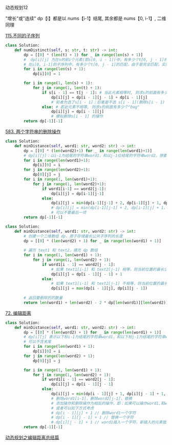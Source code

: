 动态规划12



<font style="color:rgb(24, 25, 28);">"增长"或"连续" dp【i】都是以 nums【i-1】结尾, 其余都是 nums【0, i-1】, 二维同理</font>



[115.不同的子序列](https://www.programmercarl.com/0115.%E4%B8%8D%E5%90%8C%E7%9A%84%E5%AD%90%E5%BA%8F%E5%88%97.html)

```python
class Solution:
    def numDistinct(self, s: str, t: str) -> int:
        dp = [[0] * (len(t) + 1) for _ in range(len(s) + 1)]
        #  dp[i][j] 为在s的前i个元素(即s[0, i - 1])中，有多少个t[0, j - 1]的匹配(以t[j - 1]为结尾)
        # 在s[0, i-1]的子序列中，有多少个t[0, j - 1]的匹配，由于是完全匹配，实际匹配到的s的子序列结尾必须以t[j - 1]为结尾，但是这里s[i - 1]并不一定在这个子序列里
        for i in range(len(s) + 1):
            dp[i][0] = 1

        for i in range(1, len(s) + 1):
            for j in range(1, len(t) + 1):
                if s[i - 1] == t[j - 1]: # 当此元素相等时, 则求s的前面有多少个"ba" + 前面有多少个完整"bag"
                    dp[i][j] = dp[i - 1][j - 1] + dp[i - 1][j]
                    # 前者为选了s[i - 1]；后者是不选 s[i - 1](删除s[i - 1)
                else: # 若此元素不相等, 则求s的前面有多少个"bag"
                    dp[i][j] = dp[i - 1][j]
                    # 模拟删除s[i - 1] 的操作
        return dp[-1][-1]
```



[583. 两个字符串的删除操作](https://www.programmercarl.com/0583.%E4%B8%A4%E4%B8%AA%E5%AD%97%E7%AC%A6%E4%B8%B2%E7%9A%84%E5%88%A0%E9%99%A4%E6%93%8D%E4%BD%9C.html#%E5%85%B6%E4%BB%96%E8%AF%AD%E8%A8%80%E7%89%88%E6%9C%AC)

```python
class Solution:
    def minDistance(self, word1: str, word2: str) -> int:
        dp = [[0] * (len(word2)+1) for _ in range(len(word1)+1)]
        # dp[i][j]：以i-1为结尾的字符串word1，和以j-1位结尾的字符串word2，想要达到相等，所需要删除元素的最少次数。
        for i in range(len(word1)+1):
            dp[i][0] = i
        for j in range(len(word2)+1):
            dp[0][j] = j
        for i in range(1, len(word1)+1):
            for j in range(1, len(word2)+1):
                if word1[i-1] == word2[j-1]:
                    dp[i][j] = dp[i-1][j-1]
                else:
                    dp[i][j] = min(dp[i-1][j-1] + 2, dp[i-1][j] + 1, dp[i][j-1] + 1)
                    # dp[i][j] = min(dp[i-1][j-1] + 2, dp[i-1][j] + 1， dp[i][j-1] + , dp[i-1][j-1] + 2)
                    # 可以不要最后一项
        return dp[-1][-1]
```

```python
class Solution:
    def minDistance(self, word1: str, word2: str) -> int:
        # 创建一个二维数组 dp，用于存储最长公共子序列的长度
        dp = [[0] * (len(word2) + 1) for _ in range(len(word1) + 1)]
        
        # 遍历 text1 和 text2，填充 dp 数组
        for i in range(1, len(word1) + 1):
            for j in range(1, len(word2) + 1):
                if word1[i - 1] == word2[j - 1]:
                    # 如果 text1[i-1] 和 text2[j-1] 相等，则当前位置的最长公共子序列长度为左上角位置的值加一
                    dp[i][j] = dp[i - 1][j - 1] + 1
                else:
                    # 如果 text1[i-1] 和 text2[j-1] 不相等，则当前位置的最长公共子序列长度为上方或左方的较大值
                    dp[i][j] = max(dp[i - 1][j], dp[i][j - 1])
        
        # 返回要删除的的数量
        return len(word1) + len(word2) - 2 * dp[len(word1)][len(word2)]
```



[72. 编辑距离](https://www.programmercarl.com/0072.%E7%BC%96%E8%BE%91%E8%B7%9D%E7%A6%BB.html#%E7%AE%97%E6%B3%95%E5%85%AC%E5%BC%80%E8%AF%BE)

```python
class Solution:
    def minDistance(self, word1: str, word2: str) -> int:
        dp = [[0] * (len(word2) + 1) for _ in range(len(word1) + 1)]
        # dp[i][j] 表示以下标i-1为结尾的字符串word1，和以下标j-1为结尾的字符串word2，最近编辑距离为dp[i][j]。
        # 可以不含末尾
        for i in range(len(word1) + 1):
            dp[i][0] = i
        for j in range(len(word2) + 1):
            dp[0][j] = j

        for i in range(1, len(word1) + 1):
            for j in range(1, len(word2) + 1):
                if word1[i - 1] == word2[j - 1]:
                    dp[i][j] = dp[i - 1][j - 1]
                else:
                    dp[i][j] = min(dp[i - 1][j] + 1, dp[i][j - 1] + 1, dp[i - 1][j - 1] + 1)
                    # 删除word1[i-1]，删除word2[j-1]，替换
                    # 添加操作和删除操作为相反的操作，即：如果可以操作word1,和word2，那么删除word1 等同于添加word2
                    # 或者可以如下方式考虑
                    # dp[i - 1][j] + 1 // 删除word1一个字符
                    # dp[i - 1][j - 1] + 1 // 替换一个字符
                    # dp[i][j - 1] + 1 // word1插入一个字符，新插入的元素抵消掉word2中一个字符, 相当于word2少一个需要匹配的字符
        return dp[-1][-1]
```



[动态规划之编辑距离总结篇](https://www.programmercarl.com/%E4%B8%BA%E4%BA%86%E7%BB%9D%E6%9D%80%E7%BC%96%E8%BE%91%E8%B7%9D%E7%A6%BB%EF%BC%8C%E5%8D%A1%E5%B0%94%E5%81%9A%E4%BA%86%E4%B8%89%E6%AD%A5%E9%93%BA%E5%9E%AB.html#%E5%88%A4%E6%96%AD%E5%AD%90%E5%BA%8F%E5%88%97)

